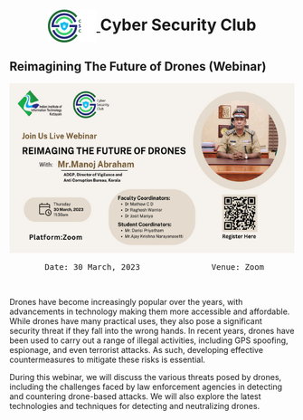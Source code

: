 <h1 align="center">
    <a href="https://github.com/CSYClubIIITK/ClubVault">
        <img src="../../Logo.png" valign="middle" height="58" alt="CSY logo" />
    </a>
    <span valign="middle">
        Cyber Security Club
    </span>
</h1>

<section>
    <div class="container container1">
        <div class="content">
            <h2>Reimagining The Future of Drones (Webinar)</h2>
            <img class="banner" src="banner.png" alt="Reimagining The Future of Drones" style="height:300px;">
            <p><pre><center> Date: 30 March, 2023               Venue: Zoom</center></pre></p>
            <br>
            <p>Drones have become increasingly popular over the years, with advancements in technology making them more accessible and affordable. While drones have many practical uses, they also pose a significant security threat if they fall into the wrong hands. In recent years, drones have been used to carry out a range of illegal activities, including GPS spoofing, espionage, and even terrorist attacks. As such, developing effective countermeasures to mitigate these risks is essential.

During this webinar, we will discuss the various threats posed by drones, including the challenges faced by law enforcement agencies in detecting and countering drone-based attacks. We will also explore the latest technologies and techniques for detecting and neutralizing drones.</p>
        </div>
    </div>

</section>
</body>
